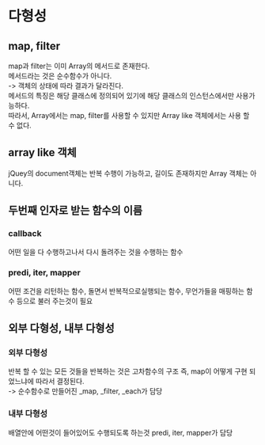 # 다형성
## map, filter
map과 filter는 이미 Array의 메서드로 존재한다.  
메서드라는 것은 순수함수가 아니다.  
-> 객체의 상태에 따라 결과가 달라진다.  
메서드의 특징은 해당 클래스에 정의되어 있기에 해당 클래스의 인스턴스에서만 사용가능하다.  
따라서, Array에서는 map, filter를 사용할 수 있지만 Array like 객체에서는 사용 할 수 없다.

## array like 객체
jQuey의 document객체는 반복 수행이 가능하고, 길이도 존재하지만 Array 객체는 아니다.

## 두번째 인자로 받는 함수의 이름
### callback
어떤 일을 다 수행하고나서 다시 돌려주는 것을 수행하는 함수
### predi, iter, mapper
어떤 조건을 리턴하는 함수, 돌면서 반복적으로실행되는 함수, 무언가들을 매핑하는 함수 등으로 불러 주는것이 필요

## 외부 다형성, 내부 다형성
### 외부 다형성
반복 할 수 있는 모든 것들을 반복하는 것은 고차함수의 구조 즉, map이 어떻게 구현 되었느냐에 따라서 결정된다.  
-> 순수함수로 만들어진 _map, _filter, _each가 담당
### 내부 다형성
배열안에 어떤것이 들어있어도 수행되도록 하는것
predi, iter, mapper가 담당